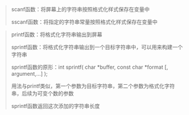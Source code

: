 > scanf函数：将屏幕上的字符串按照格式化样式保存在变量中
>
> sscanf函数：将指定的字符串常量按照格式化样式保存在变量中

> printf函数：将格式化字符串输出到屏幕
>
> sprintf函数：将格式化字符串输出到一个目标字符串中，可以用来构建一个字符串
>
> sprintf函数的原形：int sprintf( char *buffer, const char *format [, argument,...] );
>
> 用法与printf类似，第一个参数为目标字符串，第二个参数为格式化字符串，后续为可变个数的参数
>
> sprintf函数返回这次添加的字符串长度
